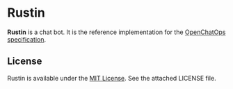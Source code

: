 # Rustin

**Rustin** is a chat bot. It is the reference implementation for the [OpenChatOps specification](https://github.com/openchatops/spec).

## License

Rustin is available under the [MIT License](http://opensource.org/licenses/MIT). See the attached LICENSE file.
